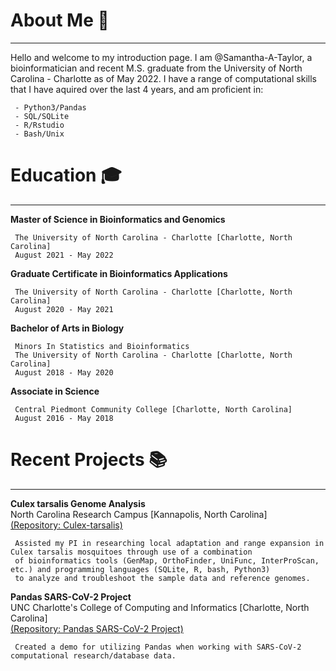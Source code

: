 # About Me 👋
***
Hello and welcome to my introduction page. I am @Samantha-A-Taylor, a bioinformatician and recent M.S. graduate from the University of North Carolina - Charlotte as of May 2022. I have a range of computational skills that I have aquired over the last 4 years, and am proficient in:

     - Python3/Pandas
     - SQL/SQLite
     - R/Rstudio
     - Bash/Unix

# Education :mortar_board:
***
**Master of Science in Bioinformatics and Genomics**

     The University of North Carolina - Charlotte [Charlotte, North Carolina]
     August 2021 - May 2022

**Graduate Certificate in Bioinformatics Applications**

     The University of North Carolina - Charlotte [Charlotte, North Carolina]
     August 2020 - May 2021

**Bachelor of Arts in Biology**

     Minors In Statistics and Bioinformatics
     The University of North Carolina - Charlotte [Charlotte, North Carolina]
     August 2018 - May 2020

**Associate in Science**

     Central Piedmont Community College [Charlotte, North Carolina]
     August 2016 - May 2018

# Recent Projects :books:
***
**Culex tarsalis Genome Analysis**
<br>North Carolina Research Campus [Kannapolis, North Carolina]
<br>[(Repository: Culex-tarsalis)](https://github.com/Samantha-A-Taylor/Culex-tarsalis)

     Assisted my PI in researching local adaptation and range expansion in Culex tarsalis mosquitoes through use of a combination 
     of bioinformatics tools (GenMap, OrthoFinder, UniFunc, InterProScan, etc.) and programming languages (SQLite, R, bash, Python3)
     to analyze and troubleshoot the sample data and reference genomes.
     
**Pandas SARS-CoV-2 Project**
<br>UNC Charlotte's College of Computing and Informatics [Charlotte, North Carolina]
<br>[(Repository: Pandas SARS-CoV-2 Project)](https://github.com/Samantha-A-Taylor/Pandas_SARS-CoV-2_Project-/blob/main/Pandas%20SARS-CoV-2%20Project.ipynb)

     Created a demo for utilizing Pandas when working with SARS-CoV-2 computational research/database data.
